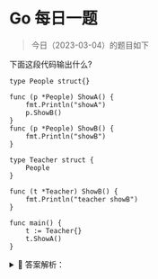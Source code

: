 # Go 每日一题

> 今日（2023-03-04）的题目如下

下面这段代码输出什么?

```golang
type People struct{}

func (p *People) ShowA() {
	fmt.Println("showA")
	p.ShowB()
}
func (p *People) ShowB() {
	fmt.Println("showB")
}

type Teacher struct {
	People
}

func (t *Teacher) ShowB() {
	fmt.Println("teacher showB")
}

func main() {
	t := Teacher{}
	t.ShowA()
}
```

<details>
<summary style="cursor: pointer">🔑 答案解析：</summary>
<div>

参考答案及解析：

```
showA
showB
```


知识点：结构体嵌套。这道题可以结合第 12 天的第三题一起看，Teacher 没有自己 ShowA()，所以调用内部类型 People 的同名方法，需要注意的是第 5 行代码调用的是 People 自己的 ShowB 方法。

</div>
</details>

